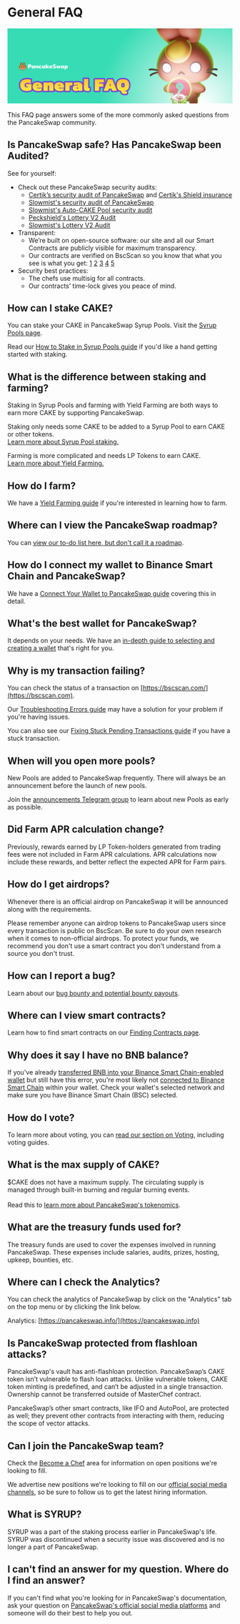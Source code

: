 # General FAQ

![](<../.gitbook/assets/docs masthead (17).png>)

This FAQ page answers some of the more commonly asked questions from the PancakeSwap community.

## Is PancakeSwap safe? Has PancakeSwap been Audited?

See for yourself:

* Check out these PancakeSwap security audits:&#x20;
  * [Certik’s security audit of PancakeSwap](https://www.certik.org/projects/pancakeswap) and [Certik's Shield insurance](https://shield.certik.foundation)
  * [Slowmist's security audit of PancakeSwap](https://github.com/slowmist/Knowledge-Base/blob/master/open-report/Smart%20Contract%20Security%20Audit%20Report%20%20-%20PancakeSwap.pdf)
  * [Slowmist's Auto-CAKE Pool security audit](https://github.com/slowmist/Knowledge-Base/blob/master/open-report/Smart%20Contract%20Security%20Audit%20Report%20-%20CakeVault.pdf)
  * [Peckshield's Lottery V2 Audit](https://github.com/peckshield/publications/blob/master/audit\_reports/PeckShield-Audit-Report-PancakeswapLottery-v1.0.pdf)
  * [Slowmist's Lottery V2 Audit](https://github.com/slowmist/Knowledge-Base/blob/master/open-report/Smart%20Contract%20Security%20Audit%20Report%20-%20PancakeSwap%20Lottery.pdf)
* Transparent:
  * We’re built on open-source software: our site and all our Smart Contracts are publicly visible for maximum transparency.&#x20;
  * Our contracts are verified on BscScan so you know that what you see is what you get: [1](https://bscscan.com/address/0x10ED43C718714eb63d5aA57B78B54704E256024E) [2](https://bscscan.com/address/0x73feaa1ee314f8c655e354234017be2193c9e24e#code) [3](https://bscscan.com/address/0xbcfccbde45ce874adcb698cc183debcf17952812) [4](https://bscscan.com/address/0x1b96b92314c44b159149f7e0303511fb2fc4774f#code) [5](https://bscscan.com/address/0x92E8CeB7eAeD69fB6E4d9dA43F605D2610214E68)&#x20;
* Security best practices:
  * The chefs use multisig for all contracts.
  * Our contracts’ time-lock gives you peace of mind.

## How can I stake CAKE?

You can stake your CAKE in PancakeSwap Syrup Pools. Visit the [Syrup Pools page](https://pancakeswap.finance/pools).

Read our [How to Stake in Syrup Pools guide](https://docs.pancakeswap.finance/products/syrup-pool/syrup-pool-guide) if you'd like a hand getting started with staking.

## What is the difference between staking and farming?

Staking in Syrup Pools and farming with Yield Farming are both ways to earn more CAKE by supporting PancakeSwap.

Staking only needs some CAKE to be added to a Syrup Pool to earn CAKE or other tokens.\
[Learn more about Syrup Pool staking.](https://docs.pancakeswap.finance/products/syrup-pool)

Farming is more complicated and needs LP Tokens to earn CAKE.\
[Learn more about Yield Farming.](https://docs.pancakeswap.finance/products/yield-farming)

## How do I farm?

We have a [Yield Farming guide](https://docs.pancakeswap.finance/products/yield-farming/how-to-use-farms) if you're interested in learning how to farm.

## Where can I view the PancakeSwap roadmap?

You can [view our to-do list here, but don't call it a roadmap](https://docs.pancakeswap.finance/roadmap).

## How do I connect my wallet to Binance Smart Chain and PancakeSwap?

We have a [Connect Your Wallet to PancakeSwap guide](https://docs.pancakeswap.finance/get-started/connection-guide) covering this in detail.

## What's the best wallet for PancakeSwap?

It depends on your needs. We have an [in-depth guide to selecting and creating a wallet](https://docs.pancakeswap.finance/get-started/wallet-guide) that's right for you.

## Why is my transaction failing?

You can check the status of a transaction on [https://bscscan.com/](https://bscscan.com).

Our [Troubleshooting Errors guide](https://docs.pancakeswap.finance/help/troubleshooting) may have a solution for your problem if you're having issues.

You can also see our [Fixing Stuck Pending Transactions guide](https://docs.pancakeswap.finance/help/unsticking-a-transaction-stuck-as-pending-with-metamask) if you have a stuck transaction.

## When will you open more pools?

New Pools are added to PancakeSwap frequently. There will always be an announcement before the launch of new pools.

Join the [announcements Telegram group](https://t.me/PancakeSwapAnn) to learn about new Pools as early as possible.

## Did Farm APR calculation change?

Previously, rewards earned by LP Token-holders generated from trading fees were not included in Farm APR calculations. APR calculations now include these rewards, and better reflect the expected APR for Farm pairs.

## How do I get airdrops?

Whenever there is an official airdrop on PancakeSwap it will be announced along with the requirements.

Please remember anyone can airdrop tokens to PancakeSwap users since every transaction is public on BscScan. Be sure to do your own research when it comes to non-official airdrops. To protect your funds, we recommend you don't use a smart contract you don't understand from a source you don't trust.

## How can I report a bug?

Learn about our [bug bounty and potential bounty payouts](https://docs.pancakeswap.finance/code/bug-bounty).

## Where can I view smart contracts?

Learn how to find smart contracts on our [Finding Contracts page](https://docs.pancakeswap.finance/code/smart-contracts/finding-contracts).

## Why does it say I have no BNB balance?

If you've already [transferred BNB into your Binance Smart Chain-enabled wallet](https://docs.pancakeswap.finance/get-started/bep20-guide) but still have this error, you're most likely not [connected to Binance Smart Chain](https://docs.pancakeswap.finance/get-started/connection-guide) within your wallet. Check your wallet's selected network and make sure you have Binance Smart Chain (BSC) selected.

## How do I vote?

To learn more about voting, you can [read our section on Voting](https://docs.pancakeswap.finance/products/voting), including voting guides.

## What is the max supply of CAKE?

$CAKE does not have a maximum supply. The circulating supply is managed through built-in burning and regular burning events.\
\
Read this to [learn more about PancakeSwap's tokenomics](https://docs.pancakeswap.finance/tokenomics/cake).

## What are the treasury funds used for?

The treasury funds are used to cover the expenses involved in running PancakeSwap. These expenses include salaries, audits, prizes, hosting, upkeep, bounties, etc.

## Where can I check the Analytics?

You can check the analytics of PancakeSwap by click on the "Analytics" tab on the top menu or by clicking the link below.

Analytics: [https://pancakeswap.info/](https://pancakeswap.info)

## Is PancakeSwap protected from flashloan attacks?

PancakeSwap's vault has anti-flashloan protection. PancakeSwap’s CAKE token isn’t vulnerable to flash loan attacks. Unlike vulnerable tokens, CAKE token minting is predefined, and can’t be adjusted in a single transaction. Ownership cannot be transferred outside of MasterChef contract.

PancakeSwap’s other smart contracts, like IFO and AutoPool, are protected as well; they prevent other contracts from interacting with them, reducing the scope of vector attacks.

## Can I join the PancakeSwap team?

Check the [Become a Chef](https://docs.pancakeswap.finance/hiring/become-a-chef) area for information on open positions we're looking to fill.

We advertise new positions we're looking to fill on our [official social media channels](https://docs.pancakeswap.finance/contact-us/telegram), so be sure to follow us to get the latest hiring information.

## What is SYRUP?

SYRUP was a part of the staking process earlier in PancakeSwap's life. SYRUP was discontinued when a security issue was discovered and is no longer a part of PancakeSwap.

## I can't find an answer for my question. Where do I find an answer?

If you can't find what you're looking for in PancakeSwap's documentation, ask your question on [PancakeSwap's official social media platforms](https://docs.pancakeswap.finance/contact-us/telegram) and someone will do their best to help you out.

